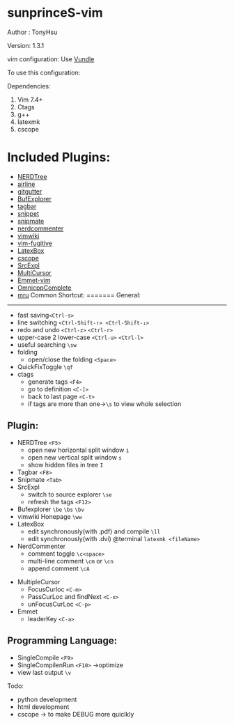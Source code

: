 sunprinceS-vim
========
Author : TonyHsu

Version: 1.3.1

vim configuration:
Use [Vundle](https://github.com/gmarik/Vundle.vim)

To use this configuration:

Dependencies:

1. Vim 7.4+
2. Ctags
3. g++
4. latexmk
5. cscope

Included Plugins:
======
* [NERDTree](https://github.com/scrooloose/nerdtree)
* [airline](https://github.com/bling/vim-airline)
* [gitgutter](https://github.com/airblade/vim-gitgutter)
* [BufExplorer](https://github.com/jlanzarotta/bufexplorer)
* [tagbar](https://github.com/majutsushi/tagbar)
* [snippet](https://github.com/honza/vim-snippets)
* [snipmate](https://github.com/garbas/vim-snipmate)
* [nerdcommenter](https://github.com/scrooloose/nerdcommenter)
* [vimwiki](https://github.com/vimwiki/vimwiki)
* [vim-fugitive](https://github.com/tpope/vim-fugitive)
* [LatexBox](https://github.com/LaTeX-Box-Team/LaTeX-Box)
* [cscope](https://github.com/vim-scripts/cscope.vim)
* [SrcExpl](https://github.com/wesleyche/SrcExpl)
* [MultiCursor](https://github.com/terryma/vim-multiple-cursors)
* [Emmet-vim](https://github.com/mattn/emmet-vim)
* [OmnicppComplete](https://github.com/vim-scripts/OmniCppComplete)
* [mru](https://github.com/yegappan/mru)
Common Shortcut:
=======
General:
-----
+ fast saving`<Ctrl-s>`
+ line switching `<Ctrl-Shift-↑> <Ctrl-Shift-↓>` 
+ redo and undo `<Ctrl-z>` `<Ctrl-r>`
+ upper-case 2 lower-case `<Ctrl-u>` `<Ctrl-l>`
+ useful searching `\sw`
+ folding 
	+ open/close the folding `<Space>`
+ QuickFixToggle `\qf`
+ ctags
	+ generate tags `<F4>`
	+ go to definition `<C-]>`
	+ back to last page `<C-t>`
	+ if tags are more than one->`\s` to view whole selection

Plugin:
------
+ NERDTree `<F5>`
	+ open new horizontal split window `i`
	+ open new vertical split window `s`
	+ show hidden files in tree `I`
+ Tagbar `<F8>`
+ Snipmate `<Tab>` 
+ SrcExpl 
	+ switch to source explorer `\se` 
	+ refresh the tags `<F12>`
+ Bufexplorer `\be` `\bs` `\bv`
+ vimwiki Honepage `\ww`
+ LatexBox
	+ edit synchronously(with .pdf) and compile `\ll`
	+ edit synchronously(with .dvi) @terminal `latexmk <fileName>`
+ NerdCommenter
	+ comment toggle `\c<space>`
	+ multi-line comment `\cm` or `\cn` 
	+ append comment `\cA`
* MultipleCursor
    + FocusCurloc `<C-m>`
    + PassCurLoc and findNext  `<C-x>`
    + unFocusCurLoc `<C-p>`
* Emmet
    + leaderKey `<C-a>`

Programming Language:
-------
+ SingleCompile `<F9>`
+ SingleCompilenRun `<F10>`
	->optimize <C-F9> <C-F10>
+ view last output `\v`

Todo:
+ python development
+ html development
+ cscope -> to make DEBUG more quiclkly


